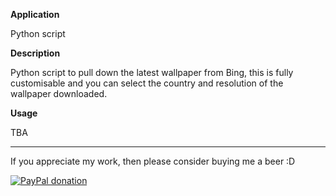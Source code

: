 **Application**

Python script 

**Description**

Python script to pull down the latest wallpaper from Bing, this is fully customisable and you can select the country and resolution of the wallpaper downloaded.

**Usage**

TBA
___
If you appreciate my work, then please consider buying me a beer  :D

[![PayPal donation](https://www.paypal.com/en_US/i/btn/btn_donate_SM.gif)](https://www.paypal.com/cgi-bin/webscr?cmd=_s-xclick&hosted_button_id=JTSH886FD9UM6)
